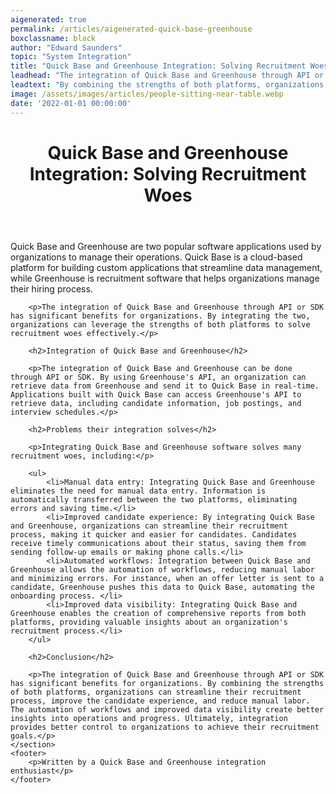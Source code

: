 ```yaml
---
aigenerated: true
permalink: /articles/aigenerated-quick-base-greenhouse
boxclassname: black
author: "Edward Saunders"
topic: "System Integration"
title: "Quick Base and Greenhouse Integration: Solving Recruitment Woes"
leadhead: "The integration of Quick Base and Greenhouse through API or SDK has significant benefits for organizations"
leadtext: "By combining the strengths of both platforms, organizations can streamline their recruitment process, improve the candidate experience, and reduce manual labor. The automation of workflows and improved data visibility create better insights into operations and progress. Ultimately, integration provides better control to organizations to achieve their recruitment goals."
image: /assets/images/articles/people-sitting-near-table.webp
date: '2022-01-01 00:00:00'
---
```

<div class="arttext">	<header>
		<h1>Quick Base and Greenhouse Integration: Solving Recruitment Woes</h1>
	</header>
	<section>
		<p>Quick Base and Greenhouse are two popular software applications used by organizations to manage their operations. Quick Base is a cloud-based platform for building custom applications that streamline data management, while Greenhouse is recruitment software that helps organizations manage their hiring process.</p>

		<p>The integration of Quick Base and Greenhouse through API or SDK has significant benefits for organizations. By integrating the two, organizations can leverage the strengths of both platforms to solve recruitment woes effectively.</p>

		<h2>Integration of Quick Base and Greenhouse</h2>

		<p>The integration of Quick Base and Greenhouse can be done through API or SDK. By using Greenhouse's API, an organization can retrieve data from Greenhouse and send it to Quick Base in real-time. Applications built with Quick Base can access Greenhouse's API to retrieve data, including candidate information, job postings, and interview schedules.</p>

		<h2>Problems their integration solves</h2>

		<p>Integrating Quick Base and Greenhouse software solves many recruitment woes, including:</p>

		<ul>
			<li>Manual data entry: Integrating Quick Base and Greenhouse eliminates the need for manual data entry. Information is automatically transferred between the two platforms, eliminating errors and saving time.</li>
			<li>Improved candidate experience: By integrating Quick Base and Greenhouse, organizations can streamline their recruitment process, making it quicker and easier for candidates. Candidates receive timely communications about their status, saving them from sending follow-up emails or making phone calls.</li>
			<li>Automated workflows: Integration between Quick Base and Greenhouse allows the automation of workflows, reducing manual labor and minimizing errors. For instance, when an offer letter is sent to a candidate, Greenhouse pushes this data to Quick Base, automating the onboarding process. </li>
			<li>Improved data visibility: Integrating Quick Base and Greenhouse enables the creation of comprehensive reports from both platforms, providing valuable insights about an organization's recruitment process.</li>
		</ul>

		<h2>Conclusion</h2>

		<p>The integration of Quick Base and Greenhouse through API or SDK has significant benefits for organizations. By combining the strengths of both platforms, organizations can streamline their recruitment process, improve the candidate experience, and reduce manual labor. The automation of workflows and improved data visibility create better insights into operations and progress. Ultimately, integration provides better control to organizations to achieve their recruitment goals.</p>
	</section>
	<footer>
		<p>Written by a Quick Base and Greenhouse integration enthusiast</p>
	</footer>
</div>
